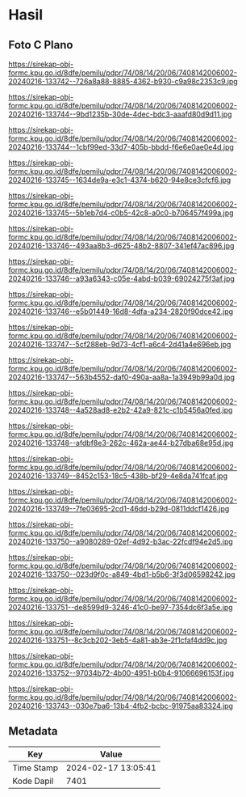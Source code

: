 # Hasil

## Foto C Plano

https://sirekap-obj-formc.kpu.go.id/8dfe/pemilu/pdpr/74/08/14/20/06/7408142006002-20240216-133742--726a8a88-8885-4362-b930-c9a98c2353c9.jpg

https://sirekap-obj-formc.kpu.go.id/8dfe/pemilu/pdpr/74/08/14/20/06/7408142006002-20240216-133744--9bd1235b-30de-4dec-bdc3-aaafd80d9d11.jpg

https://sirekap-obj-formc.kpu.go.id/8dfe/pemilu/pdpr/74/08/14/20/06/7408142006002-20240216-133744--1cbf99ed-33d7-405b-bbdd-f6e6e0ae0e4d.jpg

https://sirekap-obj-formc.kpu.go.id/8dfe/pemilu/pdpr/74/08/14/20/06/7408142006002-20240216-133745--1634de9a-e3c1-4374-b620-94e8ce3cfcf6.jpg

https://sirekap-obj-formc.kpu.go.id/8dfe/pemilu/pdpr/74/08/14/20/06/7408142006002-20240216-133745--5b1eb7d4-c0b5-42c8-a0c0-b706457f499a.jpg

https://sirekap-obj-formc.kpu.go.id/8dfe/pemilu/pdpr/74/08/14/20/06/7408142006002-20240216-133746--493aa8b3-d625-48b2-8807-341ef47ac896.jpg

https://sirekap-obj-formc.kpu.go.id/8dfe/pemilu/pdpr/74/08/14/20/06/7408142006002-20240216-133746--a93a6343-c05e-4abd-b039-69024275f3af.jpg

https://sirekap-obj-formc.kpu.go.id/8dfe/pemilu/pdpr/74/08/14/20/06/7408142006002-20240216-133746--e5b01449-16d8-4dfa-a234-2820f90dce42.jpg

https://sirekap-obj-formc.kpu.go.id/8dfe/pemilu/pdpr/74/08/14/20/06/7408142006002-20240216-133747--5cf288eb-9d73-4cf1-a6c4-2d41a4e696eb.jpg

https://sirekap-obj-formc.kpu.go.id/8dfe/pemilu/pdpr/74/08/14/20/06/7408142006002-20240216-133747--563b4552-daf0-490a-aa8a-1a3949b99a0d.jpg

https://sirekap-obj-formc.kpu.go.id/8dfe/pemilu/pdpr/74/08/14/20/06/7408142006002-20240216-133748--4a528ad8-e2b2-42a9-821c-c1b5456a0fed.jpg

https://sirekap-obj-formc.kpu.go.id/8dfe/pemilu/pdpr/74/08/14/20/06/7408142006002-20240216-133748--afdbf8e3-262c-462a-ae44-b27dba68e95d.jpg

https://sirekap-obj-formc.kpu.go.id/8dfe/pemilu/pdpr/74/08/14/20/06/7408142006002-20240216-133749--8452c153-18c5-438b-bf29-4e8da741fcaf.jpg

https://sirekap-obj-formc.kpu.go.id/8dfe/pemilu/pdpr/74/08/14/20/06/7408142006002-20240216-133749--7fe03695-2cd1-46dd-b29d-0811ddcf1426.jpg

https://sirekap-obj-formc.kpu.go.id/8dfe/pemilu/pdpr/74/08/14/20/06/7408142006002-20240216-133750--a9080289-02ef-4d92-b3ac-22fcdf94e2d5.jpg

https://sirekap-obj-formc.kpu.go.id/8dfe/pemilu/pdpr/74/08/14/20/06/7408142006002-20240216-133750--023d9f0c-a849-4bd1-b5b6-3f3d06598242.jpg

https://sirekap-obj-formc.kpu.go.id/8dfe/pemilu/pdpr/74/08/14/20/06/7408142006002-20240216-133751--de8599d9-3246-41c0-be97-7354dc6f3a5e.jpg

https://sirekap-obj-formc.kpu.go.id/8dfe/pemilu/pdpr/74/08/14/20/06/7408142006002-20240216-133751--8c3cb202-3eb5-4a81-ab3e-2f1cfaf4dd9c.jpg

https://sirekap-obj-formc.kpu.go.id/8dfe/pemilu/pdpr/74/08/14/20/06/7408142006002-20240216-133752--97034b72-4b00-4951-b0b4-91066696153f.jpg

https://sirekap-obj-formc.kpu.go.id/8dfe/pemilu/pdpr/74/08/14/20/06/7408142006002-20240216-133743--030e7ba6-13b4-4fb2-bcbc-91975aa83324.jpg


## Metadata

| Key        | Value               |
| ---------- | ------------------- |
| Time Stamp | 2024-02-17 13:05:41 |
| Kode Dapil | 7401                |



